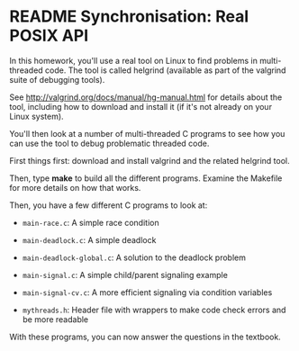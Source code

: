 # README Synchronisation: Real POSIX API

In this homework, you'll use a real tool on Linux to find problems in
multi-threaded code. The tool is called helgrind (available as part of the
valgrind suite of debugging tools).

See http://valgrind.org/docs/manual/hg-manual.html for details about the tool,
including how to download and install it (if it's not already on your Linux
system).

You'll then look at a number of multi-threaded C programs to see how you can
use the tool to debug problematic threaded code.

First things first: download and install valgrind and the related helgrind
tool. 

Then, type **make** to build all the different programs. Examine the Makefile
for more details on how that works.

Then, you have a few different C programs to look at:

- `main-race.c`:
  A simple race condition

- `main-deadlock.c`:
  A simple deadlock

- `main-deadlock-global.c`:
  A solution to the deadlock problem

- `main-signal.c`:
  A simple child/parent signaling example

- `main-signal-cv.c`:
  A more efficient signaling via condition variables

- `mythreads.h`:
  Header file with wrappers to make code check errors and be more readable

With these programs, you can now answer the questions in the textbook.




